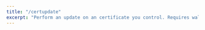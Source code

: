 ```yaml
---
title: "/certupdate"
excerpt: "Perform an update on an certificate you control. Requires wallet passphrase to be set with walletpassphrase call."
---
```

